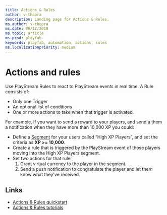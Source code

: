 ```yaml
---
title: Actions & Rules
author: v-thopra
description: Landing page for Actions & Rules.
ms.author: v-thopra
ms.date: 06/12/2018
ms.topic: article
ms.prod: playfab
keywords: playfab, automation, actions, rules
ms.localizationpriority: medium
---
```


# Actions and rules

Use PlayStream Rules to react to PlayStream events in real time. A Rule consists of:

- Only one Trigger
- An optional list of conditions
- One or more actions to take when that trigger is activated.

For example, if you want to send a reward to your players, and send a them a notification when they have more than 10,000 XP you could:

- Define a [Segment](../../analytics/segmentation/index.md) for your users called “High XP Players”, and set the criteria as **XP >= 10,000**.
- Create a rule that is triggered by the PlayStream event of those players moving into the High XP Players segment.
- Set two actions for that rule:
   1. Grant virtual currency to the player in the segment.
   2. Send a push notification to congratulate the player and let them know what they've received.

## Links

- [Actions &amp; Rules quickstart](quickstart.md)
- [Actions &amp; Rules tutorials](tutorials.md)
